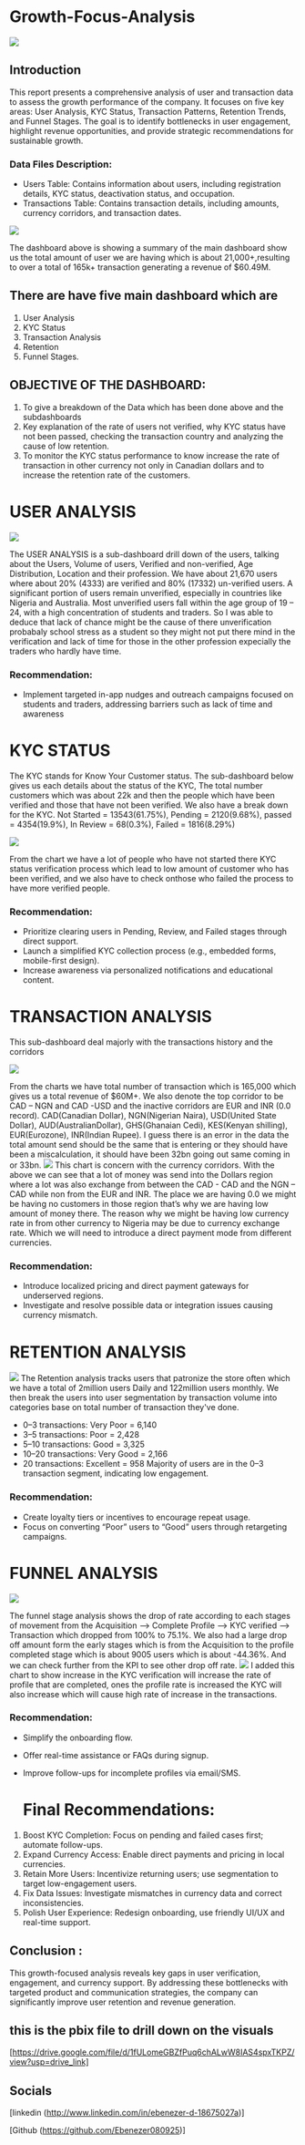 # Growth-Focus-Analysis

![](https://github.com/Ebenezer080925/Growth-Focus-Analysis/blob/main/Growth%20focus%20heading.png)

## Introduction 

 This report presents a comprehensive analysis of user and transaction data to assess the
growth performance of the company. It focuses on five key areas: User Analysis, KYC Status,
Transaction Patterns, Retention Trends, and Funnel Stages. The goal is to identify bottlenecks in
user engagement, highlight revenue opportunities, and provide strategic recommendations for
sustainable growth.

### Data Files Description:

- Users Table: Contains information about users, including registration details, KYC status, deactivation
status, and occupation.
- Transactions Table: Contains transaction details, including amounts, currency corridors, and
transaction dates.

![](https://github.com/Ebenezer080925/Growth-Focus-Analysis/blob/main/Screenshot%202025-05-13%20093514.png)

 The dashboard above is showing a summary of the main dashboard show us
the total amount of user we are having which is about 21,000+,resulting to over a
total of 165k+ transaction generating a revenue of $60.49M.

   ## There are have five main dashboard which are

1. User Analysis
2. KYC Status
3. Transaction Analysis
4. Retention
5. Funnel Stages.

## OBJECTIVE OF THE DASHBOARD:

1. To give a breakdown of the Data which has been done above and the subdashboards
2. Key explanation of the rate of users not verified, why KYC status have not been
   passed, checking the transaction country and analyzing the cause of low retention.
3. To monitor the KYC status performance to know increase the rate of transaction
   in other currency not only in Canadian dollars and to increase the retention rate of
   the customers.



# USER ANALYSIS

![](https://github.com/Ebenezer080925/Growth-Focus-Analysis/blob/main/Screenshot%202025-05-19%20154220.png)

The USER ANALYSIS is a sub-dashboard drill down of the users, talking
about the Users, Volume of users, Verified and non-verified, Age Distribution,
Location and their profession.
 We have about 21,670 users where about 20% (4333) are verified and 80%
(17332) un-verified users. A significant portion of users remain unverified,
especially in countries like Nigeria and Australia. Most unverified users fall within
the age group of 19 – 24, with a high concentration of students and traders.
 So I was able to deduce that lack of chance might be the cause of there
unverification probabaly school stress as a student so they might not put there mind
in the verification and lack of time for those in the other profession expecially the
traders who hardly have time.

### Recommendation: 

- Implement targeted in-app nudges and outreach campaigns focused on
   students and traders, addressing barriers such as lack of time and awareness



# KYC STATUS 

The KYC stands for Know Your Customer status. The sub-dashboard below gives us
each details about the status of the KYC, The total number customers which was about
22k and then the people which have been verified and those that have not been
verified. We also have a break down for the KYC.
Not Started = 13543(61.75%), Pending = 2120(9.68%), passed = 4354(19.9%), In
Review = 68(0.3%), Failed = 1816(8.29%)

![](https://github.com/Ebenezer080925/Growth-Focus-Analysis/blob/main/Screenshot%202025-05-14%20171634.png)

From the chart we have a lot of people who have not started there KYC status verification process which
lead to low amount of customer who has been verified, and we also have to check onthose who failed the process to have more verified people.

### Recommendation:

- Prioritize clearing users in Pending, Review, and Failed stages through direct support.
- Launch a simplified KYC collection process (e.g., embedded forms, mobile-first
   design).
- Increase awareness via personalized notifications and educational content.


# TRANSACTION ANALYSIS

This sub-dashboard deal majorly with the transactions history and the corridors

![](https://github.com/Ebenezer080925/Growth-Focus-Analysis/blob/main/Screenshot%202025-05-14%20172203.png)

From the charts we have total number of transaction which is 165,000 which gives us a total revenue of $60M+. We also denote the top corridor to be CAD – NGN and CAD -USD and the inactive corridors are EUR and INR (0.0 record).
CAD(Canadian Dollar), NGN(Nigerian Naira), USD(United State Dollar), AUD(AustralianDollar), GHS(Ghanaian Cedi), KES(Kenyan shilling), EUR(Eurozone), INR(Indian Rupee).
I guess there is an error in the data the total amount send should be the same that is entering or they should have been a miscalculation, it should have been 32bn going out same coming in or 33bn.
![](https://github.com/Ebenezer080925/Growth-Focus-Analysis/blob/main/Screenshot%202025-05-19%20160358.png)
This chart is concern with the currency corridors. With the above we can see that a lot of money was send into the Dollars region where a lot was also exchange from between the CAD - CAD and the NGN – CAD while non from the EUR and INR. The place we are having 0.0 we might be having no customers in those region that’s why we are having low amount of money there. The reason why we might be having low currency rate in from other currency to Nigeria may be due to currency exchange rate. Which we will need to introduce a direct payment mode from different currencies.

### Recommendation:

- Introduce localized pricing and direct payment gateways for underserved
regions.
- Investigate and resolve possible data or integration issues causing currency
mismatch.

# RETENTION ANALYSIS

![](https://github.com/Ebenezer080925/Growth-Focus-Analysis/blob/main/Screenshot%202025-05-18%20232012.png)
The Retention analysis tracks users that patronize the store often which we have a total of 2million users Daily and 122million users monthly. We then break the users into user segmentation by transaction volume into categories base on total number of transaction they've done.

- 0–3 transactions: Very Poor = 6,140
- 3–5 transactions: Poor = 2,428
- 5–10 transactions: Good = 3,325
- 10–20 transactions: Very Good = 2,166
- 20 transactions: Excellent = 958
Majority of users are in the 0–3 transaction segment, indicating low engagement.

### Recommendation:
- Create loyalty tiers or incentives to encourage repeat usage.
- Focus on converting “Poor” users to “Good” users through retargeting
  campaigns.

# FUNNEL ANALYSIS

![](https://github.com/Ebenezer080925/Growth-Focus-Analysis/blob/main/Screenshot%202025-05-15%20151210.png)

The funnel stage analysis shows the drop of rate according to each stages of movement from the Acquisition --> Complete Profile --> KYC verified --> Transaction which dropped from 100% to 75.1%. We also had a large drop off amount form the early stages which is from the Acquisition to the profile completed stage which is about 9005 users which is about -44.36%. And we can check further from the KPI to see other drop off rate.
![](https://github.com/Ebenezer080925/Growth-Focus-Analysis/blob/main/Screenshot%202025-05-19%20162131.png)
I added this chart to show increase in the KYC verification will increase the rate of profile that are completed, ones the profile rate is increased the KYC will also increase which will cause high rate of increase in the transactions.

### Recommendation:
- Simplify the onboarding flow.
- Offer real-time assistance or FAQs during signup.
- Improve follow-ups for incomplete profiles via email/SMS.

  # Final Recommendations:

1. Boost KYC Completion: Focus on pending and failed cases first; automate
    follow-ups.
2. Expand Currency Access: Enable direct payments and pricing in local
  currencies.
3. Retain More Users: Incentivize returning users; use segmentation to target
   low-engagement users.
4. Fix Data Issues: Investigate mismatches in currency data and correct
   inconsistencies.
5. Polish User Experience: Redesign onboarding, use friendly UI/UX and
   real-time support.

## Conclusion :
This growth-focused analysis reveals key gaps in user verification, engagement, and currency support. By addressing these bottlenecks with targeted product and communication strategies, the company can significantly improve user retention and revenue generation.

## this is the pbix file to drill down on the visuals 
[https://drive.google.com/file/d/1fULomeGBZfPuq6chALwW8IAS4spxTKPZ/view?usp=drive_link]

## Socials
[linkedin (http://www.linkedin.com/in/ebenezer-d-18675027a)]

[Github (https://github.com/Ebenezer080925)]








